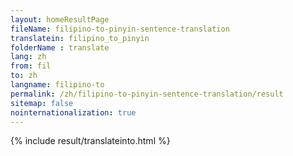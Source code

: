```yaml
---
layout: homeResultPage
fileName: filipino-to-pinyin-sentence-translation
translatein: filipino_to_pinyin
folderName : translate
lang: zh
from: fil
to: zh
langname: filipino-to
permalink: /zh/filipino-to-pinyin-sentence-translation/result
sitemap: false
nointernationalization: true
---
```

{% include result/translateinto.html %}

<script src="/js/result/translation.js" data-foldername="{{page.folderName}}" data-lang="{{page.lang}}"></script>
